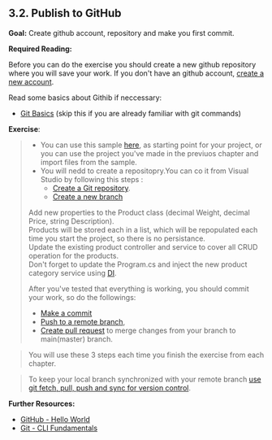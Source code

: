 ## 3.2. Publish to GitHub

**Goal:** Create github account, repository and make you first commit.

**Required Reading:**

Before you can do the exercise you should create a new github repository where you will save your work.
If you don't have an github account, [create a new account](https://docs.github.com/en/get-started/onboarding/getting-started-with-your-github-account).

Read some basics about Githib if neccessary:

 - [Git Basics](https://git-scm.com/book/en/v1/Getting-Started-Git-Basics) (skip this if you are already familiar with git commands)

**Exercise**:
> - You can use this sample [here](https://github.com/msg-CareerPaths/csharp-training/tree/main/resources/code/startup_project), as starting point for your project, or
> you can use the project you've made in the previuos chapter and import files from the sample.
> - You will nedd to create a repositopry.You can co it from Visual Studio by following this steps : 
>   - [Create a Git repository](https://learn.microsoft.com/en-us/visualstudio/version-control/git-create-repository?view=vs-2022).  
>   - [Create a new branch ](https://learn.microsoft.com/en-us/visualstudio/version-control/git-create-branch?view=vs-2022)  
>
>Add new properties to the Product class (decimal Weight, decimal Price, string Description).  
>Products  will be stored each in a list, which will be repopulated each time you start the project, so there is no persistance.  
>Update the existing product controller and service to cover all CRUD operation for the products.    
>Don't forget to update the Program.cs and inject the new product category service using [DI](https://learn.microsoft.com/en-us/aspnet/core/fundamentals/dependency-injection?view=aspnetcore-7.0).  
>
>After you've tested that everything is working, you should commit your work, so do the followings:
> - [Make a commit](https://learn.microsoft.com/en-us/visualstudio/version-control/git-make-commit?view=vs-2022)  
>  - [Push to a remote branch](https://learn.microsoft.com/en-us/visualstudio/version-control/git-push-remote?view=vs-2022),  
>  - [Create pull request](https://learn.microsoft.com/en-us/azure/devops/repos/git/pull-requests?view=azure-devops&tabs=visual-studio) to merge changes from your branch to main(master) branch.  
 
> You will use these 3 steps each time you finish the exercise from each chapter.

>To keep your local branch synchronized with your remote branch [use git fetch, pull, push and sync for version control](https://learn.microsoft.com/en-us/visualstudio/version-control/git-fetch-pull-sync?view=vs-2022).

**Further Resources:**

 - [GitHub - Hello World](https://guides.github.com/activities/hello-world/)
 - [Git - CLI Fundamentals](https://www.youtube.com/watch?v=HVsySz-h9r4)






